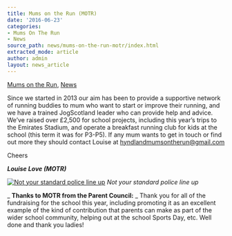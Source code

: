 ```yaml
---
title: Mums on the Run (MOTR)
date: '2016-06-23'
categories:
- Mums On The Run
- News
source_path: news/mums-on-the-run-motr/index.html
extracted_mode: article
author: admin
layout: news_article
---
```

[Mums on the Run](category/mums-on-the-run/), [News](/news/)

Since we started in 2013 our aim has been to provide a supportive network of running buddies to mum who want to start or improve their running, and we have a trained JogScotland leader who can provide help and advice. We’ve raised over £2,500 for school projects, including this year’s trips to the Emirates Stadium, and operate a breakfast running club for kids at the school (this term it was for P3-P5). If any mum wants to get in touch or find out more they should contact Louise at hyndlandmumsontherun@gmail.com

Cheers

_**Louise Love (MOTR)**_

[![Not your standard police line up](/assets/images/2016/06/motr2016-300x238.jpg)](/assets/images/2016/06/motr2016.jpg)
_Not your standard police line up_

_ **Thanks to MOTR from the Parent Council:** _ Thank you for all of the fundraising for the school this year, including promoting it as an excellent example of the kind of contribution that parents can make as part of the wider school community, helping out at the school Sports Day, etc. Well done and thank you ladies!
